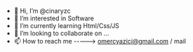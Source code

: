 - 👋 Hi, I’m @cinaryzc
- 👀 I’m interested in Software
- 🌱 I’m currently learning Html/Css/JS
- 💞️ I’m looking to collaborate on ...
- 📫 How to reach me -----> omercyazici@gmail.com / mail

<!---
cinaryzc/cinaryzc is a ✨ special ✨ repository because its `README.md` (this file) appears on your GitHub profile.
You can click the Preview link to take a look at your changes.
--->
